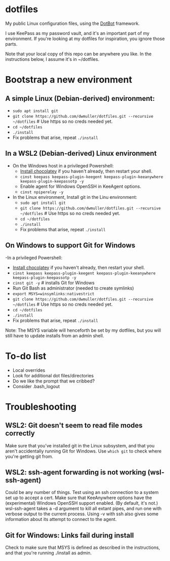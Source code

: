 # dotfiles
My public Linux configuration files, using the [DotBot](https://github.com/anishathalye/dotbot) framework.

I use KeePass as my password vault, and it's an important part of my environment. If you're looking at my dotfiles for inspiration, you ignore those parts.

Note that your local copy of this repo can be anywhere you like. In the instructions below, I assume it's in ~/dotfiles. 

# Bootstrap  a new environment

## A simple Linux (Debian-derived) environment:

  - `sudo apt install git`
  - `git clone https://github.com/dwmuller/dotfiles.git --recursive ~/dotfiles` # Use https so no creds needed yet.
  - `cd ~/dotfiles`
  - `./install`
  - Fix problems that arise, repeat `./install`

## In a WSL2 (Debian-derived) Linux environment 
- On the Windows host in a privileged Powershell:
  - [Install chocolatey](https://chocolatey.org/install) if you haven't already, then restart your shell.
  - `cinst keepass keepass-plugin-keegent keepass-plugin-keeanywhere keepass-plugin-keepassotp -y`
  - Enable agent for Windows OpenSSH in KeeAgent options.
  - `cinst npiperelay -y`
- In the Linux environment, Install git in the Linu environment:
  - `sudo apt install git`
  - `git clone https://github.com/dwmuller/dotfiles.git --recursive ~/dotfiles` # Use https so no creds needed yet.
  - `cd ~/dotfiles`
  - `./install`
  - Fix problems that arise, repeat `./install`

## On Windows to support Git for Windows
-In a privileged Powershell:
  - [Install chocolatey](https://chocolatey.org/install) if you haven't already, then restart your shell.
  - `cinst keepass keepass-plugin-keegent keepass-plugin-keeanywhere keepass-plugin-keepassotp -y`
  - `cinst git -y` # installs Git for Windows
  - Run Git Bash as administrator (needed to create symlinks)
  - `export MSYS=winsymlinks:nativestrict`
  - `git clone https://github.com/dwmuller/dotfiles.git --recursive ~/dotfiles` # Use https so no creds needed yet.
  - `cd ~/dotfiles`
  - `./install`
  - Fix problems that arise, repeat `./install`

Note: The MSYS variable will henceforth be set by my dotfiles, but you will still have to update installs from an admin shell.


# To-do list

- Local overrides
- Look for additional dot files/directories
- Do we like the prompt that we cribbed?
- Consider .bash_logout

# Troubleshooting

## WSL2: Git doesn't seem to read file modes correctly

Make sure that you've installed git in the Linux subsystem, and that you aren't accidentally running Git for Windows. Use `which git` to check where you're getting git from. 

## WSL2: ssh-agent forwarding is not working (wsl-ssh-agent)
Could be any number of things. Test using an ssh connection to a system set up to accept a cert. Make sure that KeeAnywhere options have the (experimental) Windows OpenSSH support enabled. (By default, it's not.) wsl-ssh-agent takes a -d argument to kill all extant pipes, and run one with verbose output to the current process. Using -v with ssh also gives some information about its attempt to connect to the agent.

## Git for Windows: Links fail during install

Check to make sure that MSYS is defined as described in the instructions, and that you're running ./install as admin.

